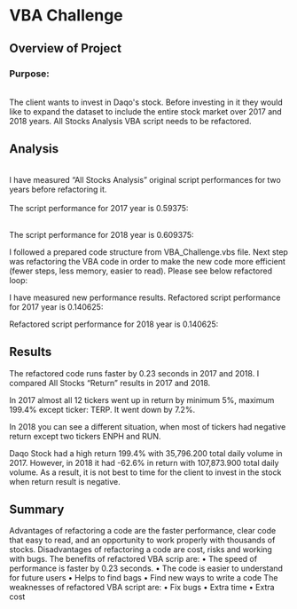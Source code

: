 # VBA Challenge
## Overview of Project
### Purpose: 
<br>The client wants to invest in Daqo's stock. Before investing in it they would like to expand the dataset to include the entire stock market over 2017 and 2018 years. All Stocks Analysis VBA script needs to be refactored.</br>

## Analysis 
<br> I have measured “All Stocks Analysis” original script performances for two years before refactoring it.</br>
<br>The script performance for 2017 year is 0.59375:</br>


<br>The script performance for 2018 year is 0.609375:</br>


I followed a prepared code structure from VBA_Challenge.vbs file.
Next step was refactoring the VBA code in order to make the new code more efficient (fewer steps, less memory, easier to read).
Please see below refactored loop:

I have measured new performance results. 
Refactored script performance for 2017 year is 0.140625:

Refactored script performance for 2018 year is 0.140625:

## Results
The refactored code runs faster by 0.23 seconds in 2017 and 2018.
I compared All Stocks “Return” results in 2017 and 2018. 

In 2017 almost all 12 tickers went up in return by minimum 5%, maximum 199.4% except ticker: TERP. It went down by 7.2%.   
 
In 2018 you can see a different situation, when most of tickers had negative return except two tickers ENPH and RUN.
 
Daqo Stock had a high return 199.4% with 35,796.200 total daily volume in 2017. However, in 2018 it had -62.6% in return with 107,873.900 total daily volume. As a result, it is not best to time for the client to invest in the stock when return result is negative.
## Summary
Advantages of refactoring a code are the faster performance, clear code that easy to read, and an opportunity to work properly with thousands of stocks.
Disadvantages of refactoring a code are cost, risks and working with bugs.
The benefits of refactored VBA scrip are:
•	The speed of performance is faster by 0.23 seconds. 
•	The code is easier to understand for future users
•	Helps to find bags
•	Find new ways to write a code
The weaknesses of refactored VBA script are:
•	Fix bugs
•	Extra time 
•	Extra cost






